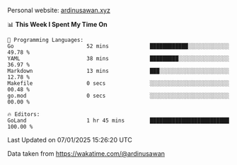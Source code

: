 Personal website: [ardinusawan.xyz](https://ardinusawan.xyz)

<!--START_SECTION:waka-->
📊 **This Week I Spent My Time On** 

```text
💬 Programming Languages: 
Go                       52 mins             ████████████░░░░░░░░░░░░░   49.78 % 
YAML                     38 mins             █████████░░░░░░░░░░░░░░░░   36.97 % 
Markdown                 13 mins             ███░░░░░░░░░░░░░░░░░░░░░░   12.78 % 
Makefile                 0 secs              ░░░░░░░░░░░░░░░░░░░░░░░░░   00.48 % 
go.mod                   0 secs              ░░░░░░░░░░░░░░░░░░░░░░░░░   00.00 % 

🔥 Editors: 
GoLand                   1 hr 45 mins        █████████████████████████   100.00 % 
```


 Last Updated on 07/01/2025 15:26:20 UTC
<!--END_SECTION:waka-->
Data taken from https://wakatime.com/@ardinusawan
